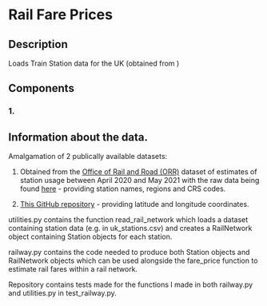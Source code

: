 # Rail Fare Prices

## Description

Loads Train Station data for the UK (obtained from ) 

## Components 

### 1. 

## Information about the data.

Amalgamation of 2 publically available datasets:

1. Obtained from the [Office of Rail and Road (ORR)](https://www.orr.gov.uk) dataset of estimates of station usage between April 2020 and May 2021 with the raw data being found [here](https://dataportal.orr.gov.uk/media/2148/table-1410-estimates-of-station-usage-2020-21.ods) - providing station names, regions and CRS codes.

2. [This GitHub repository](https://www.github.com/davwheat/uk-railway-stations/tree/main) - providing latitude and longitude coordinates.



utilities.py contains the function read_rail_network which loads a dataset containing station data (e.g. in uk_stations.csv) and creates a RailNetwork object containing Station objects for each station.

railway.py contains the code needed to produce both Station objects and RailNetwork objects which can be used alongside the fare_price function to estimate rail fares within a rail network.

Repository contains tests made for the functions I made in both railway.py and utilities.py in test_railway.py.

